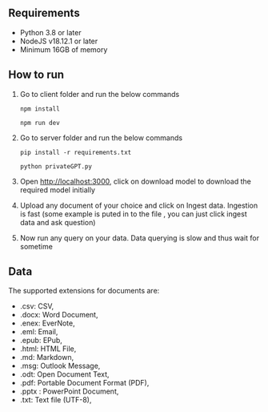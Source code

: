 
## Requirements

* Python 3.8 or later
* NodeJS v18.12.1 or later
* Minimum 16GB of memory

## How to run

1. Go to client folder and run the below commands

   ```shell
   npm install   
   ```

   ```shell
   npm run dev
   ```

2. Go to server folder and run the below commands

   ```shell
   pip install -r requirements.txt
   ```

   ```shell
   python privateGPT.py
   ```

3. Open <http://localhost:3000>, click on download model to download the required model initially

4. Upload any document of your choice and click on Ingest data. Ingestion is fast (some example is puted in to the file , you can just click ingest data and ask question)

5. Now run any query on your data. Data querying is slow and thus wait for sometime


## Data

The supported extensions for documents are:

* .csv: CSV,
* .docx: Word Document,
* .enex: EverNote,
* .eml: Email,
* .epub: EPub,
* .html: HTML File,
* .md: Markdown,
* .msg: Outlook Message,
* .odt: Open Document Text,
* .pdf: Portable Document Format (PDF),
* .pptx : PowerPoint Document,
* .txt: Text file (UTF-8),
